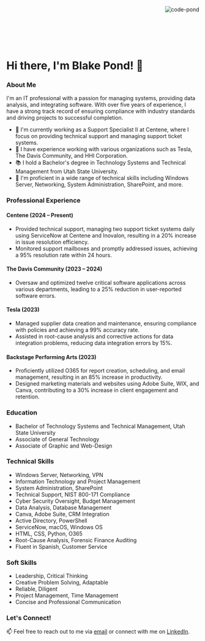 <p>&nbsp;<img align="right" position="top" src="https://github-readme-stats.vercel.app/api?username=code-pond&show_icons=true&locale=en" alt="code-pond" /></p>

<br>
<br>
<br>
<br>




# Hi there, I'm Blake Pond! 👋

### About Me

I'm an IT professional with a passion for managing systems, providing data analysis, and integrating software. With over five years of experience, I have a strong track record of ensuring compliance with industry standards and driving projects to successful completion.

- 🌱 I'm currently working as a Support Specialist II at Centene, where I focus on providing technical support and managing support ticket systems.
- 🔭 I have experience working with various organizations such as Tesla, The Davis Community, and HHI Corporation.
- 📚 I hold a Bachelor's degree in Technology Systems and Technical Management from Utah State University.
- 💼 I'm proficient in a wide range of technical skills including Windows Server, Networking, System Administration, SharePoint, and more.

### Professional Experience

#### Centene (2024 – Present)
- Provided technical support, managing two support ticket systems daily using ServiceNow at Centene and Inovalon, resulting in a 20% increase in issue resolution efficiency.
- Monitored support mailboxes and promptly addressed issues, achieving a 95% resolution rate within 24 hours.

#### The Davis Community (2023 – 2024)
- Oversaw and optimized twelve critical software applications across various departments, leading to a 25% reduction in user-reported software errors.

#### Tesla (2023)
- Managed supplier data creation and maintenance, ensuring compliance with policies and achieving a 99% accuracy rate.
- Assisted in root-cause analysis and corrective actions for data integration problems, reducing data integration errors by 15%.

#### Backstage Performing Arts (2023)
- Proficiently utilized O365 for report creation, scheduling, and email management, resulting in an 85% increase in productivity.
- Designed marketing materials and websites using Adobe Suite, WIX, and Canva, contributing to a 30% increase in client engagement and retention.

### Education

- Bachelor of Technology Systems and Technical Management, Utah State University
- Associate of General Technology
- Associate of Graphic and Web-Design

### Technical Skills

- Windows Server, Networking, VPN
- Information Technology and Project Management
- System Administration, SharePoint
- Technical Support, NIST 800-171 Compliance
- Cyber Security Oversight, Budget Management
- Data Analysis, Database Management
- Canva, Adobe Suite, CRM Integration
- Active Directory, PowerShell
- ServiceNow, macOS, Windows OS
- HTML, CSS, Python, O365
- Root-Cause Analysis, Forensic Finance Auditing
- Fluent in Spanish, Customer Service

### Soft Skills

- Leadership, Critical Thinking
- Creative Problem Solving, Adaptable
- Reliable, Diligent
- Project Management, Time Management
- Concise and Professional Communication

### Let's Connect!

📫 Feel free to reach out to me via [email](mailto:blake.pond@icloud.com) or connect with me on [LinkedIn](https://linkedin.com/in/blake-pond).
